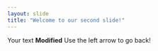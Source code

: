 ```yaml
---
layout: slide
title: "Welcome to our second slide!"
---
```

Your text **Modified**
Use the left arrow to go back!

